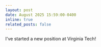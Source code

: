 ```yaml
---
layout: post
date: August 2025 15:59:00-0400
inline: true
related_posts: false
---
```


I've started a new position at Virginia Tech! 
